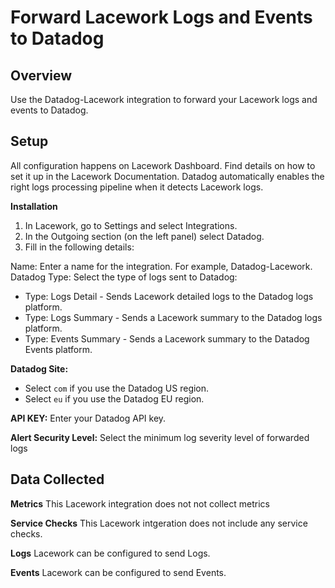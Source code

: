 # Forward Lacework Logs and Events to Datadog


## Overview
Use the Datadog-Lacework integration to forward your Lacework logs and events to Datadog.

## Setup
All configuration happens on Lacework Dashboard. Find details on how to set it up in the Lacework Documentation. Datadog automatically enables the right logs processing pipeline when it detects Lacework logs.

**Installation**
1. In Lacework, go to Settings and select Integrations.
2. In the Outgoing section (on the left panel) select Datadog.
3. Fill in the following details:

Name: Enter a name for the integration. For example, Datadog-Lacework.
Datadog Type: Select the type of logs sent to Datadog:


- Type: Logs Detail - Sends Lacework detailed logs to the Datadog logs platform.
- Type: Logs Summary - Sends a Lacework summary to the Datadog logs platform.
- Type: Events Summary - Sends a Lacework summary to the Datadog Events platform.


**Datadog Site:**
 - Select `com` if you use the Datadog US region.
 - Select `eu` if you use the Datadog EU region.

**API KEY:** Enter your Datadog API key.

**Alert Security Level:** Select the minimum log severity level of forwarded logs


## Data Collected
**Metrics**
This Lacework integration does not not collect metrics

**Service Checks**
This Lacework intgeration does not include any service checks.

**Logs**
Lacework can be configured to send Logs.

**Events**
Lacework can be configured to send Events.
